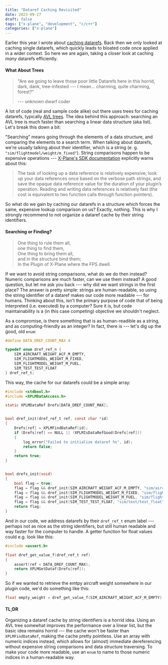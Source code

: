 ```yaml
---
title: "Dataref Caching Revisited"
date: 2023-09-27
draft: false
tags: ["x-plane", "development", "c/c++"]
categories: ["x-plane"]
---
```


Earlier this year I wrote about [caching datarefs](/2023/04/20/cache-your-datarefs/). Back then we only looked at caching single datarefs, which quickly leads to bloated code once applied in a wider context. So here we are again, taking a closer look at caching *many* datarefs efficiently.

#### What About Trees

> "Are we going to leave those poor little Datarefs here in this horrid, dark, dank, tree-infested --- I mean... charming, quite charming, forest?"
>
> --- unknown dwarf coder

A lot of code (real and sample code alike) out there uses trees for caching datarefs, typically [AVL trees](https://en.wikipedia.org/wiki/AVL_tree). The idea behind this approach: searching an AVL tree is much faster than searching a linear data structure (aka list). Let's break this down a bit:

"Searching" means going through the elements of a data structure, and comparing the elements to a search term. When talking about datarefs, we're usually talking about their identifier, which is a string (e. g. `"sim/flightmodel/weight/m_fixed"`). String comparisons happen to be expensive operations --- [X-Plane's SDK documentation](https://developer.x-plane.com/sdk/XPLMDataAccess/) explicitly warns about this:

> The task of looking up a data reference is relatively expensive; look up your data references once based on the verbose path strings, and save the opaque data reference value for the duration of your plugin’s operation. Reading and writing data references is relatively fast (the cost is equivalent to two function calls through function pointers).

So what do we gain by caching our datarefs in a structure which forces the same, expensive lookup comparison on us? Exactly, nothing. This is why I strongly recommend to not organize a dataref cache by their string identifiers.

#### Searching or Finding?

> One thing to rule them all,  
> one thing to find them,  
> One thing to bring them all,  
> and in the structure bind them;  
> In the Plugin of X-Plane where the FPS dwell.

If we want to avoid string comparisons, what do we do then instead? Numeric comparisons are much faster, can we use them instead? A good question, but let me ask you back --- why did we want strings in the first place? The answer is pretty simple: strings are human-readable, so using the string identifier of a dataref makes our code more readable --- for humans. Thinking about this, isn't the primary purpose of code that of being interpreted (i.e. executed) by a computer? Sure it is, but code maintainability is a (in this case competing) objective we shouldn't neglect.

As a compromise, is there something that is as human-readible as a string, and as computing-friendly as an integer? In fact, there is --- let's dig up the good, old `enum`:

```c
#define DATA_DREF_COUNT_MAX 4

typedef enum dref_ref_n {
    SIM_AIRCRAFT_WEIGHT_ACF_M_EMPTY,
    SIM_FLIGHTMODEL_WEIGHT_M_FIXED,
    SIM_FLIGHTMODEL_WEIGHT_M_FUEL,
    SIM_TEST_TEST_FLOAT
} dref_ref_t;
```

This way, the cache for our datarefs could be a simple array:

```c
#include <stdbool.h>
#include <XPLMDataAccess.h>

static XPLMDataRef Drefs[DATA_DREF_COUNT_MAX];


bool dref_init(dref_ref_t ref, const char *id)
{
    Drefs[ref] = XPLMFindDataRef(id);
    if (Drefs[ref] == NULL || !XPLMIsDataRefGood(Drefs[ref]))
    {
        log_error("Failed to initialize dataref %s", id);
        return false;
    }
    return true;
}


bool drefs_init(void)
{
    bool flag = true;
    flag = flag && dref_init(SIM_AIRCRAFT_WEIGHT_ACF_M_EMPTY, "sim/aircraft/weight/acf_m_empty");
    flag = flag && dref_init(SIM_FLIGHTMODEL_WEIGHT_M_FIXED, "sim/flightmodel/weight/m_fixed");
    flag = flag && dref_init(SIM_FLIGHTMODEL_WEIGHT_M_FUEL, "sim/flightmodel/weight/m_fuel");
    flag = flag && dref_init(SIM_TEST_TEST_FLOAT, "sim/test/test_float");
    return flag;
}
```

And in our code, we address datarefs by their `dref_ref_t` enum label --- perhaps not as nice as the string identifiers, but still human readable and way faster for the computer to handle. A getter function for float values could e.g. look like this:

```c
#include <assert.h>

float dref_get_value_f(dref_ref_t ref)
{
    assert(ref < DATA_DREF_COUNT_MAX);
    return XPLMGetDataf(Drefs[ref]);
}
```

So if we wanted to retrieve the emtpy aircraft weight somewhere in our plugin code, we'd do something like this:

```c
float empty_weight = dref_get_value_f(SIM_AIRCRAFT_WEIGHT_ACF_M_EMPTY);
```

#### TL;DR

Organizing a dataref cache by string identifiers is a horrid idea. Using an AVL tree somewhat improves the performance over a linear list, but the basic idea remains horrid --- the cache won't be faster than `XPLMFindDataRef`, making the cache pretty pointless. Use an array with numeric indices instead, which allows for (almost) immediate dereferencing without expensive string comparisons and data structure traversing. To make your code more readable, use an `enum` to name to those numeric indices in a human-readable way.
